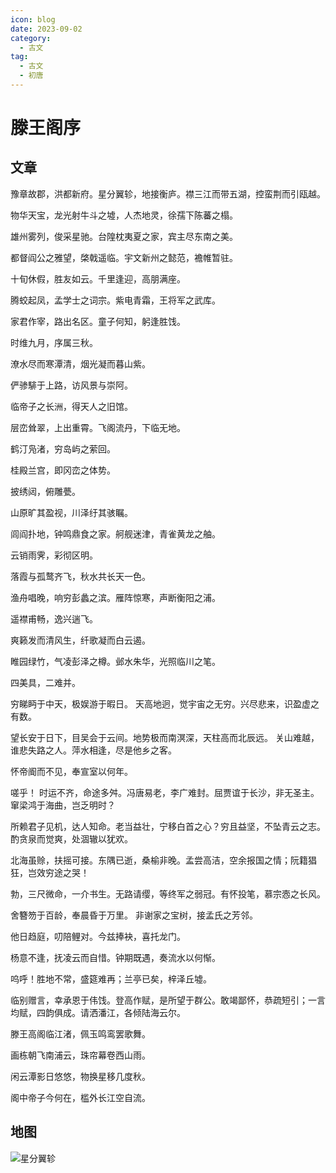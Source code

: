 ```yaml
---
icon: blog
date: 2023-09-02
category:
  - 古文
tag:
  - 古文
  - 初唐
---
```


# 滕王阁序

<!-- more -->

## 文章

豫章故郡，洪都新府。星分翼轸，地接衡庐。襟三江而带五湖，控蛮荆而引瓯越。

物华天宝，龙光射牛斗之墟，人杰地灵，徐孺下陈蕃之榻。

雄州雾列，俊采星驰。台隍枕夷夏之家，宾主尽东南之美。

都督阎公之雅望，棨戟遥临。宇文新州之懿范，襜帷暂驻。

十旬休假，胜友如云。千里逢迎，高朋满座。

腾蛟起凤，孟学士之词宗。紫电青霜，王将军之武库。

家君作宰，路出名区。童子何知，躬逢胜饯。


时维九月，序属三秋。

潦水尽而寒潭清，烟光凝而暮山紫。

俨骖騑于上路，访风景与崇阿。

临帝子之长洲，得天人之旧馆。

层峦耸翠，上出重霄。飞阁流丹，下临无地。

鹤汀凫渚，穷岛屿之萦回。

桂殿兰宫，即冈峦之体势。



披绣闼，俯雕甍。

山原旷其盈视，川泽纡其骇瞩。

闾阎扑地，钟鸣鼎食之家。舸舰迷津，青雀黄龙之舳。

云销雨霁，彩彻区明。

落霞与孤鹜齐飞，秋水共长天一色。

渔舟唱晚，响穷彭蠡之滨。雁阵惊寒，声断衡阳之浦。


遥襟甫畅，逸兴遄飞。

爽籁发而清风生，纤歌凝而白云遏。

睢园绿竹，气凌彭泽之樽。邺水朱华，光照临川之笔。

四美具，二难并。

穷睇眄于中天，极娱游于暇日。 天高地迥，觉宇宙之无穷。兴尽悲来，识盈虚之有数。

望长安于日下，目吴会于云间。地势极而南溟深，天柱高而北辰远。 关山难越，谁悲失路之人。萍水相逢，尽是他乡之客。

怀帝阍而不见，奉宣室以何年。


嗟乎！ 时运不齐，命途多舛。冯唐易老，李广难封。屈贾谊于长沙，非无圣主。窜梁鸿于海曲，岂乏明时？

所赖君子见机，达人知命。老当益壮，宁移白首之心？穷且益坚，不坠青云之志。酌贪泉而觉爽，处涸辙以犹欢。

北海虽赊，扶摇可接。东隅已逝，桑榆非晚。孟尝高洁，空余报国之情；阮籍猖狂，岂效穷途之哭！


勃，三尺微命，一介书生。无路请缨，等终军之弱冠。有怀投笔，慕宗悫之长风。

舍簪笏于百龄，奉晨昏于万里。 非谢家之宝树，接孟氏之芳邻。

他日趋庭，叨陪鲤对。今兹捧袂，喜托龙门。

杨意不逢，抚凌云而自惜。钟期既遇，奏流水以何惭。

呜呼！胜地不常，盛筵难再；兰亭已矣，梓泽丘墟。

临别赠言，幸承恩于伟饯。登高作赋，是所望于群公。敢竭鄙怀，恭疏短引；一言均赋，四韵俱成。请洒潘江，各倾陆海云尔。


滕王高阁临江渚，佩玉鸣鸾罢歌舞。

画栋朝飞南浦云，珠帘幕卷西山雨。

闲云潭影日悠悠，物换星移几度秋。

阁中帝子今何在，槛外长江空自流。


## 地图

![星分翼轸](https://image.baidu.com/search/down?url=http://tva1.sinaimg.cn/large/006oxXHlgy1hhrxps0iiqj31880rw158.jpg)